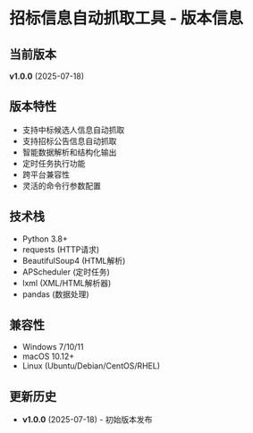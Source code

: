 # 招标信息自动抓取工具 - 版本信息

## 当前版本
**v1.0.0** (2025-07-18)

## 版本特性
- 支持中标候选人信息自动抓取
- 支持招标公告信息自动抓取
- 智能数据解析和结构化输出
- 定时任务执行功能
- 跨平台兼容性
- 灵活的命令行参数配置

## 技术栈
- Python 3.8+
- requests (HTTP请求)
- BeautifulSoup4 (HTML解析)
- APScheduler (定时任务)
- lxml (XML/HTML解析器)
- pandas (数据处理)

## 兼容性
- Windows 7/10/11
- macOS 10.12+
- Linux (Ubuntu/Debian/CentOS/RHEL)

## 更新历史
- **v1.0.0** (2025-07-18) - 初始版本发布
